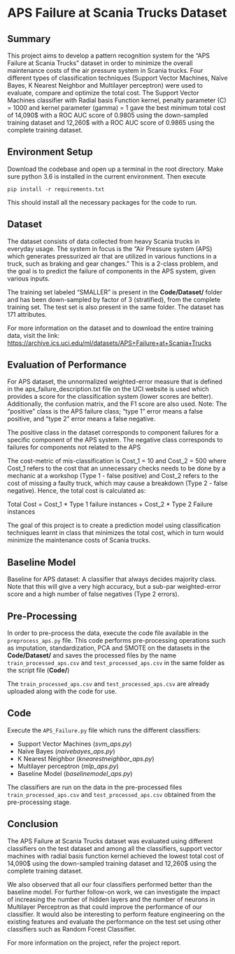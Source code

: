 # APS Failure at Scania Trucks Dataset

## Summary
This project aims to develop a pattern recognition system for the “APS Failure at Scania Trucks” dataset in order to minimize the overall maintenance costs of the air pressure system in Scania trucks. Four different types of classification techniques (Support Vector Machines, Naïve Bayes, K Nearest Neighbor and Multilayer perceptron) were used to evaluate, compare and optimize the total cost. The Support Vector Machines classifier with Radial basis Function kernel, penalty parameter (C) = 1000 and kernel parameter (gamma) = 1 gave the best minimum total cost of 14,090$ with a ROC AUC score of 0.9805 using the down-sampled training dataset and 12,260$ with a ROC AUC score of 0.9865 using the complete training dataset.

## Environment Setup
Download the codebase and open up a terminal in the root directory. Make sure python 3.6 is installed in the current environment. Then execute

    pip install -r requirements.txt

This should install all the necessary packages for the code to run.

## Dataset
The dataset consists of data collected from heavy Scania trucks in everyday usage. The system in focus is the “Air Pressure system (APS) which generates pressurized air that are utilized in various functions in a truck, such as braking and gear changes.” This is a 2-class problem, and the goal is to predict the failure of components in the APS system, given various inputs.

The training set labeled “SMALLER” is present in the **Code/Dataset/** folder and has been down-sampled by factor of 3 (stratified), from the complete training set. The test set is also present in the same folder. The dataset has 171 attributes.

For more information on the dataset and to download the entire training data, visit the link:
https://archive.ics.uci.edu/ml/datasets/APS+Failure+at+Scania+Trucks

## Evaluation of Performance
For APS dataset, the unnormalized weighted-error measure that is defined in the aps_failure_description.txt file on the UCI website is used which provides a score for the classification system (lower scores are better). Additionally, the confusion matrix, and the F1 score are also used.
Note: The “positive” class is the APS failure class; “type 1” error means a false positive, and “type 2” error means a false negative.

The positive class in the dataset corresponds to component failures for a specific component of the APS system. The negative class corresponds to failures for components not related to the APS

The cost-metric of mis-classification is Cost_1 = 10 and Cost_2 = 500 where Cost_1 refers to the cost that an unnecessary checks needs to be done by a mechanic at a workshop (Type 1 - false positive) and Cost_2 refers to the cost of missing a faulty truck, which may cause a breakdown (Type 2 - false negative). Hence, the total cost is calculated as:

Total Cost = Cost_1 * Type 1 failure instances + Cost_2 * Type 2 Failure instances

The goal of this project is to create a prediction model using classification techniques learnt in class that minimizes the total cost, which in turn would minimize the maintenance costs of Scania trucks.

## Baseline Model
Baseline for APS dataset: A classifier that always decides majority class. Note that this will give a very high accuracy, but a sub-par weighted-error score and a high number of false negatives (Type 2 errors).

## Pre-Processing
In order to pre-process the data, execute the code file available in the `preprocess_aps.py` file. This code performs pre-processing operations such as imputation, standardization, PCA and SMOTE on the datasets in the **Code/Dataset/** and saves the processed files by the name `train_processed_aps.csv` and `test_processed_aps.csv` in the same folder as the script file (**Code/**)

The `train_processed_aps.csv` and `test_processed_aps.csv` are already uploaded along with the code for use.

## Code
Execute the `APS_Failure.py` file which runs the different classifiers:
- Support Vector Machines (*svm_aps.py*)
- Naïve Bayes (*naivebayes_aps.py*)
- K Nearest Neighbor (*knearestneighbor_aps.py*)
- Multilayer perceptron (*mlp_aps.py*)
- Baseline Model (*baselinemodel_aps.py*)

The classifiers are run on the data in the pre-processed files `train_processed_aps.csv` and `test_processed_aps.csv` obtained from the pre-processing stage.

## Conclusion
The APS Failure at Scania Trucks dataset was evaluated using different classifiers on the test dataset and among all the classifiers, support vector machines with radial basis function kernel achieved the lowest total cost of 14,090$ using the down-sampled training dataset and 12,260$ using the complete training dataset.

We also observed that all our four classifiers performed better than the baseline model. For further follow-on work, we can investigate the impact of increasing the number of hidden layers and the number of neurons in Multilayer Perceptron as that could improve the performance of our classifier. It would also be interesting to perform feature engineering on the existing features and evaluate the performance on the test set using other classifiers such as Random Forest Classifier.

For more information on the project, refer the project report.
